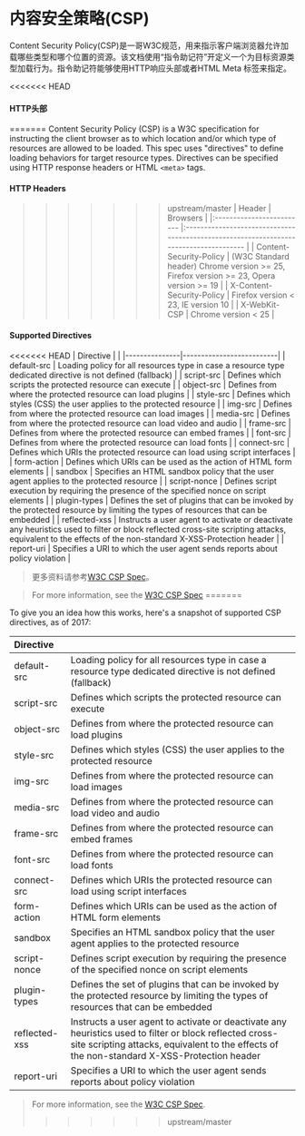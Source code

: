 # 内容安全策略(CSP)
Content Security Policy(CSP)是一哥W3C规范，用来指示客户端浏览器允许加载哪些类型和哪个位置的资源。该文档使用“指令助记符”开定义一个为目标资源类型加载行为。指令助记符能够使用HTTP响应头部或者HTML Meta 标签来指定。

<<<<<<< HEAD
#### HTTP头部
=======
Content Security Policy (CSP) is a W3C specification for instructing the client browser as to which location and/or which type of resources are allowed to be loaded. This spec uses "directives" to define loading behaviors for target resource types. Directives can be specified using HTTP response headers or HTML `<meta>` tags.

#### HTTP Headers
>>>>>>> upstream/master
| Header                    | Browsers                                                                               |
|:------------------------- |:-------------------------------------------------------------------------------------- |
| Content-Security-Policy   | (W3C Standard header) Chrome version >= 25, Firefox version >= 23, Opera version >= 19 |
| X-Content-Security-Policy | Firefox version < 23, IE version 10                                                    |
| X-WebKit-CSP              | Chrome version < 25                                                                    |

#### Supported Directives
<<<<<<< HEAD
| Directive     | |
|---------------|--------------------------|
| default-src   | Loading policy for all resources type in case a resource type dedicated directive is not defined (fallback) |
| script-src    | Defines which scripts the protected resource can execute |
| object-src    | Defines from where the protected resource can load plugins |
| style-src     | Defines which styles (CSS) the user applies to the protected resource |
| img-src       | Defines from where the protected resource can load images |
| media-src     | Defines from where the protected resource can load video and audio |
| frame-src     | Defines from where the protected resource can embed frames |
| font-src      | Defines from where the protected resource can load fonts |
| connect-src   | Defines which URIs the protected resource can load using script interfaces |
| form-action   | Defines which URIs can be used as the action of HTML form elements |
| sandbox       | Specifies an HTML sandbox policy that the user agent applies to the protected resource |
| script-nonce  | Defines script execution by requiring the presence of the specified nonce on script elements |
| plugin-types  | Defines the set of plugins that can be invoked by the protected resource by limiting the types of resources that can be embedded |
| reflected-xss | Instructs a user agent to activate or deactivate any heuristics used to filter or block reflected cross-site scripting attacks, equivalent to the effects of the non-standard X-XSS-Protection header |
| report-uri    | Specifies a URI to which the user agent sends reports about policy violation |

> 更多资料请参考[W3C CSP Spec](https://w3c.github.io/webappsec/specs/content-security-policy/)。

> For more information, see the [W3C CSP Spec](https://w3c.github.io/webappsec/specs/content-security-policy/)
=======

To give you an idea how this works, here's a snapshot of supported CSP directives, as of 2017:

| Directive       | |
|:--------------- |:-------------------------- |
| default-src     | Loading policy for all resources type in case a resource type dedicated directive is not defined (fallback) |
| script-src      | Defines which scripts the protected resource can execute |
| object-src      | Defines from where the protected resource can load plugins |
| style-src       | Defines which styles (CSS) the user applies to the protected resource |
| img-src         | Defines from where the protected resource can load images |
| media-src       | Defines from where the protected resource can load video and audio |
| frame-src       | Defines from where the protected resource can embed frames |
| font-src        | Defines from where the protected resource can load fonts |
| connect-src     | Defines which URIs the protected resource can load using script interfaces |
| form-action     | Defines which URIs can be used as the action of HTML form elements |
| sandbox         | Specifies an HTML sandbox policy that the user agent applies to the protected resource |
| script-nonce    | Defines script execution by requiring the presence of the specified nonce on script elements |
| plugin-types    | Defines the set of plugins that can be invoked by the protected resource by limiting the types of resources that can be embedded |
| reflected-xss   | Instructs a user agent to activate or deactivate any heuristics used to filter or block reflected cross-site scripting attacks, equivalent to the effects of the non-standard X-XSS-Protection header |
| report-uri      | Specifies a URI to which the user agent sends reports about policy violation |

> For more information, see the [W3C CSP Spec](https://w3c.github.io/webappsec/specs/content-security-policy/).
>>>>>>> upstream/master





<docmeta name="displayName" value="Content Security Policy">

